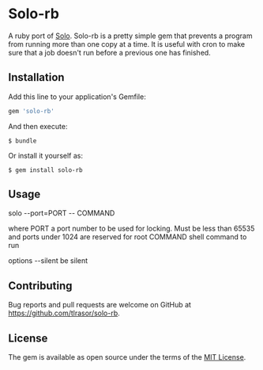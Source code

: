 # Solo-rb

A ruby port of [Solo](https://www.timkay.com/solo/). Solo-rb is a pretty simple gem that prevents a program from running more than one copy at a time. It is useful with cron to make sure that a job doesn't run before a previous one has finished. 

## Installation

Add this line to your application's Gemfile:

```ruby
gem 'solo-rb'
```

And then execute:

    $ bundle

Or install it yourself as:

    $ gem install solo-rb

## Usage

solo --port=PORT -- COMMAND

where
    PORT        a port number to be used for locking. Must be less than 65535 and ports under 1024 are reserved for root
    COMMAND     shell command to run

options
    --silent     be silent

## Contributing

Bug reports and pull requests are welcome on GitHub at https://github.com/tlrasor/solo-rb.

## License

The gem is available as open source under the terms of the [MIT License](https://opensource.org/licenses/MIT).
